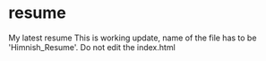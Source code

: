 # resume
My latest resume
This is working update, name of the file has to be 'Himnish_Resume'. Do not edit the index.html
